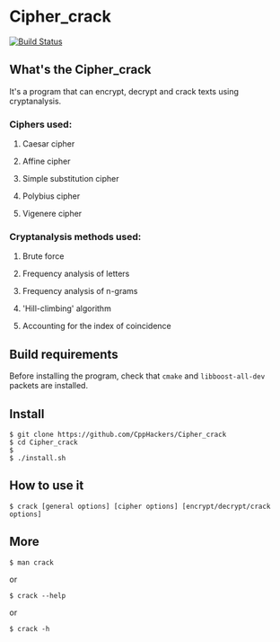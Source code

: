 # Cipher_crack

[![Build Status](https://travis-ci.org/CppHackers/Cipher_crack.svg?branch=master)](https://travis-ci.org/CppHackers/Cipher_crack)

## What's the Cipher_crack

It's a program that can encrypt, decrypt and crack texts using cryptanalysis.

### Ciphers used:

1) Caesar cipher

2) Affine cipher

3) Simple substitution cipher

4) Polybius cipher

5) Vigenere cipher

### Сryptanalysis methods used:

1) Brute force

2) Frequency analysis of letters

3) Frequency analysis of n-grams

4) 'Hill-climbing' algorithm

5) Accounting for the index of coincidence

## Build requirements

Before installing the program, check that `cmake` and `libboost-all-dev` packets are installed.

## Install

```ShellSession
$ git clone https://github.com/CppHackers/Cipher_crack
$ cd Cipher_crack
$ 
$ ./install.sh
```

## How to use it

```ShellSession
$ crack [general options] [cipher options] [encrypt/decrypt/crack options]
```

## More

```ShellSession
$ man crack
```
or
```ShellSession
$ crack --help
```
or
```ShellSession
$ crack -h
```
